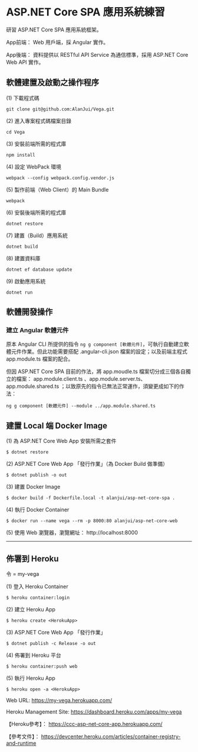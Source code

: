 # ASP.NET Core SPA 應用系統練習

研習 ASP.NET Core SPA 應用系統框架。

App前端：
  Web 用戶端，採 Angular 實作。

App後端：
  資料提供以 RESTful API Service 為通信標準，採用 ASP.NET Core Web API 實作。

 ## 軟體建置及啟動之操作程序

(1) 下載程式碼

```
git clone git@github.com:AlanJui/Vega.git
```

(2) 進入專案程式碼檔案目錄

```
cd Vega
```

(3) 安裝前端所需的程式庫

```
npm install
```

(4) 設定 WebPack 環境

```
webpack --config webpack.config.vendor.js
```

(5) 製作前端（Web Client）的 Main Bundle

```
webpack
```

(6) 安裝後端所需的程式庫

```
dotnet restore
```

(7) 建置（Build）應用系統

```
dotnet build
```

(8) 建置資料庫

```
dotnet ef database update
```

(9) 啟動應用系統

```
dotnet run
```

## 軟體開發操作

### 建立 Angular 軟體元件

原本 Angular CLI 所提供的指令 `ng g component [軟體元件]`，可執行自動建立軟體元件作業。但此功能需要搭配 .angular-cli.json 檔案的設定；以及前端主程式 app.module.ts 檔案的配合。

但因 ASP.NET Core SPA 目前的作法，將 app.moudle.ts 檔案切分成三個各自獨立的檔案： app.module.client.ts 、app.module.server.ts、app.module.shared.ts ；以致原先的指令已無法正常運作，須變更成如下的作法：

```
ng g component [軟體元件] --module ../app.module.shared.ts
```

## 建置 Local 端 Docker Image

(1) 為 ASP.NET Core Web App 安裝所需之套件
```
$ dotnet restore
```

(2) ASP.NET Core Web App 「發行作業」（為 Docker Build 做準備）
```
$ dotnet publish -o out
```

(3) 建置 Docker Image
```
$ docker build -f Dockerfile.local -t alanjui/asp-net-core-spa .
```

(4) 執行 Docker Container
```
$ docker run --name vega --rm -p 8000:80 alanjui/asp-net-core-web
```

(5) 使用 Web 瀏覽器，瀏覽網址： http://localhost:8000


------

## 佈署到 Heroku

令 <herokuApp> = my-vega

(1) 登入 Heroku Container
```
$ heroku container:login
```

(2) 建立 Heroku App
```
$ heroku create <HerokuApp>
```

(3) ASP.NET Core Web App 「發行作業」
```
$ dotnet publish -c Release -o out
```

(4) 佈署到 Heroku 平台
```
$ heroku container:push web
```

(5) 執行 Heroku App
```
$ heroku open -a <HerokuApp>
```

Web URL: https://my-vega.herokuapp.com/

Heroku Management Site: https://dashboard.heroku.com/apps/my-vega

【Heroku參考】： https://ccc-asp-net-core-app.herokuapp.com/

【參考文件】： https://devcenter.heroku.com/articles/container-registry-and-runtime